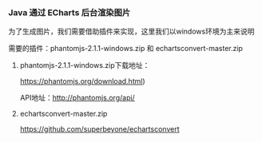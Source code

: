 ### Java 通过 ECharts 后台渲染图片


为了生成图片，我们需要借助插件来实现，这里我们以windows环境为主来说明

需要的插件：phantomjs-2.1.1-windows.zip   和  echartsconvert-master.zip

1. phantomjs-2.1.1-windows.zip下载地址：

    https://phantomjs.org/download.html) 

    API地址：http://phantomjs.org/api/

2. echartsconvert-master.zip

    https://github.com/superbeyone/echartsconvert
   

